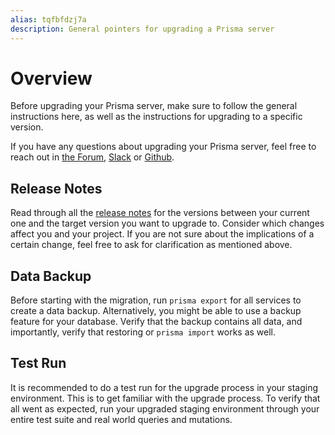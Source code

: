 ```yaml
---
alias: tqfbfdzj7a
description: General pointers for upgrading a Prisma server
---
```


# Overview

Before upgrading your Prisma server, make sure to follow the general instructions here, as well as the instructions for upgrading to a specific version.

If you have any questions about upgrading your Prisma server, feel free to reach out in [the Forum](https://graph.cool/forum), [Slack](https://slack.graph.cool) or [Github](https://github.com/graphcool/prisma).

## Release Notes

Read through all the [release notes](https://github.com/graphcool/prisma/releases) for the versions between your current one and the target version you want to upgrade to. Consider which changes affect you and your project. If you are not sure about the implications of a certain change, feel free to ask for clarification as mentioned above.

## Data Backup

Before starting with the migration, run `prisma export` for all services to create a data backup. Alternatively, you might be able to use a backup feature for your database. Verify that the backup contains all data, and importantly, verify that restoring or `prisma import` works as well.

## Test Run

It is recommended to do a test run for the upgrade process in your staging environment. This is to get familiar with the upgrade process. To verify that all went as expected, run your upgraded staging environment through your entire test suite and real world queries and mutations.
